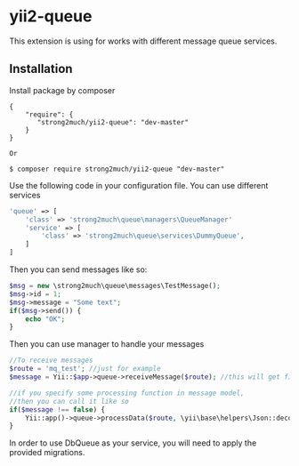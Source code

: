 # yii2-queue

This extension is using for works with different message queue services.

Installation
------------

Install package by composer
```composer
{
    "require": {
       "strong2much/yii2-queue": "dev-master"
    }
}

Or

$ composer require strong2much/yii2-queue "dev-master"
```

Use the following code in your configuration file. You can use different services
```php
'queue' => [
    'class' => 'strong2much\queue\managers\QueueManager'
    'service' => [
        'class' => 'strong2much\queue\services\DummyQueue',
    ]
]
```

Then you can send messages like so:
```php
$msg = new \strong2much\queue\messages\TestMessage();
$msg->id = 1;
$msg->message = "Some text";
if($msg->send()) {
    echo "OK";
}
```


Then you can use manager to handle your messages
```php
//To receive messages
$route = 'mq_test'; //just for example
$message = Yii::$app->queue->receiveMessage($route); //this will get first  one message from the queue

//if you specify some processing function in message model,
//then you can call it like so
if($message !== false) {
	Yii::app()->queue->processData($route, \yii\base\helpers\Json::decode($message));
}
```

In order to use DbQueue as your service, you will need to apply the provided migrations.
